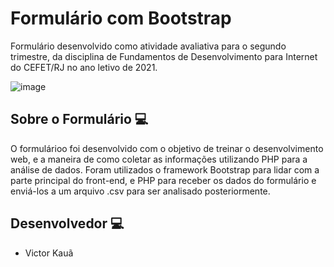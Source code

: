 # Formulário com Bootstrap

Formulário desenvolvido como atividade avaliativa para o segundo trimestre, da disciplina de Fundamentos de Desenvolvimento para Internet do CEFET/RJ no ano letivo de 2021.

![image]()

## Sobre o Formulário 💻

O formulárioo foi desenvolvido com o objetivo de treinar o desenvolvimento web, e a maneira de como coletar as informações utilizando PHP para a análise de dados.
Foram utilizados o framework Bootstrap para lidar com a parte principal do front-end, e PHP para receber os dados do formulário e enviá-los a um arquivo .csv para ser analisado posteriormente.

## Desenvolvedor 💻
- Victor Kauã
